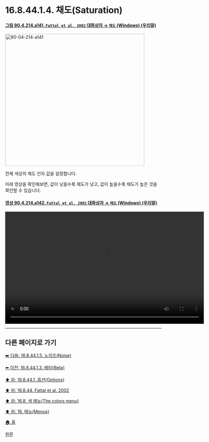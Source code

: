 # 16.8.44.1.4. 채도(Saturation)

<a id="90-04-214-a141"></a>

#### [그림 90.4.214.a141. `Fattal et al. 2002` 대화상자 → `채도` (Windows) (우리말)](./90-04-0214-fattal_et_el_2002.md#90-04-214-a141)
<img width="448" height="424" alt="90-04-214-a141" src="https://github.com/user-attachments/assets/7b7aa89c-1bce-4fbf-846d-b3758ba4f657" />

전체 색상의 채도 인자 값을 설정합니다.

아래 영상을 확인해보면, 값이 낮을수록 채도가 낮고, 값이 높을수록 채도가 높은 것을 확인할 수 있습니다.

<a id="90-04-214-a142"></a>

#### [영상 90.4.214.a142. `Fattal et al. 2002` 대화상자 → `채도` (Windows) (우리말)](./90-04-0214-fattal_et_el_2002.md#90-04-214-a142)
<video controls="controls" width="640" height="360" src="https://github.com/user-attachments/assets/aba03e9b-8d86-4168-9713-ea07058ef785"></video>

***

## 다른 페이지로 가기

[➡️ 다음: 16.8.44.1.5. 노이즈(Noise)](./16-08-44-01-05-noise.md)

[⬅️ 이전: 16.8.44.1.3. 베타(Beta)](./16-08-44-01-03-beta.md)

[⬆️ 위: 16.8.44.1. 옵션(Options)](./16-08-44-01-00-options.md)

[⬆️ 위: 16.8.44. Fattal et al. 2002](./16-08-44-00-fattal_et_al_2002.md)

[⬆️ 위: 16.8. 색 메뉴(The colors menu)](./16-08-00-the-colors-menu.md)

[⬆️ 위: 16. 메뉴(Menus)](./16-00-menus.md)

[🏠 홈](./00-home.md)

[원문](https://docs.gimp.org/2.10/ko/gimp-filter-fattal-2002.html#idm33519)